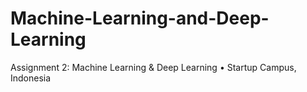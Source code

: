# Machine-Learning-and-Deep-Learning
Assignment 2: Machine Learning &amp; Deep Learning • Startup Campus, Indonesia
